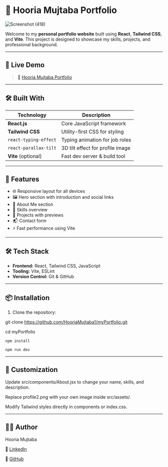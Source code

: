# 💼 Hooria Mujtaba Portfolio
![Screenshot (418)](https://github.com/user-attachments/assets/735c4938-c26a-4de6-aa33-3e9e7466ccd2)

Welcome to my **personal portfolio website** built using **React**, **Tailwind CSS**, and **Vite**. This project is designed to showcase my skills, projects, and professional background.

---
## 🔗 Live Demo

> 🚀 [Hooria Mujtaba Portfolio](https://hooriamujtaba1.github.io/myPortfolio/)
---

## 🛠️ Built With

| Technology       | Description                           |
|------------------|---------------------------------------|
| **React.js**      | Core JavaScript framework             |
| **Tailwind CSS**  | Utility-first CSS for styling         |
| `react-typing-effect` | Typing animation for job roles     |
| `react-parallax-tilt` | 3D tilt effect for profile image   |
| **Vite** (optional) | Fast dev server & build tool        |

---

## 🚀 Features

- 🌐 Responsive layout for all devices
- 🖼️ Hero section with introduction and social links
- 📄 About Me section
- 🧠 Skills overview
- 📁 Projects with previews
- 📬 Contact form
- ⚡ Fast performance using Vite

---

## 🛠 Tech Stack

- **Frontend:** React, Tailwind CSS, JavaScript
- **Tooling:** Vite, ESLint
- **Version Control:** Git & GitHub

---

## 📦 Installation

1. Clone the repository:

 git clone https://github.com/HooriaMujtaba1/myPortfolio.git

 cd myPortfolio

    npm install

    npm run dev
 ---

 ## 🧪 Customization
 
 Update src/components/About.jsx to change your name, skills, and description.

 Replace profile2.png with your own image inside src/assets/.

 Modify Tailwind styles directly in components or index.css.

---

## 🙋‍♀️ Author

Hooria Mujtaba

🔗 [LinkedIn](https://github.com/HooriaMujtaba1)

🔗 [GitHub](https://github.com/HooriaMujtaba1)
